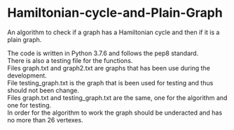 # Hamiltonian-cycle-and-Plain-Graph
An algorithm to check if a graph has a Hamiltonian cycle  and then if it is a plain graph.

The code is written in Python 3.7.6 and follows the pep8 standard. <br />
There is also a testing file for the functions. <br />
Files graph.txt and graph2.txt are graphs that has been use during the development. <br />
File testing_graph.txt is the graph that is been used for testing and thus should not been change. <br />
Files graph.txt and testing_graph.txt are the same, one for the algorithm and one for testing. <br />
In order for the algorithm to work the graph should be underacted and has no more than 26 vertexes. <br />
